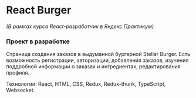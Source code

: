 # React Burger

*(В рамках курса React-разработчик в Яндекс.Практикум)*

### Проект в разработке

Страница создания заказов в выдуманной бургерной Stellar Burger. Есть возможность регистрации, авторизации, добавления заказов, изучения поддробной информации о заказах и ингредиентах, редактирования профиля.

Технологии: React, HTML, CSS, Redux, Redux-thunk, TypeScript, Websocket.
